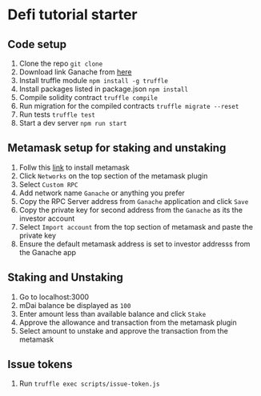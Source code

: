 # Defi tutorial starter

## Code setup
1. Clone the repo `git clone`
2. Download link Ganache from [here](#https://www.youtube.com/redirect?q=https%3A%2F%2Fwww.trufflesuite.com%2Fganache&event=video_description&v=CgXQC4dbGUE&redir_token=QUFFLUhqazZiNURHbGJLbVE2R3cwUXpUVTY2aTI0bTVpQXxBQ3Jtc0tuU1RtNFZDc2dwMkY4RUxFR0x4aWZtcnBmV3U0aUs3VUcxLXZ0NVZrZFJiX2lHQTNBZDFzU2xobkZlc2NJd2xtY1NJOWVzdjNOTWlVdlJOMjVTalc4ZjZ3REt2QkpWSUNtV19mOEZ2UXVqOFQwRGk1VQ%3D%3D)
3. Install truffle module `npm install -g truffle`
4. Install packages listed in package.json `npm install`
5. Compile solidity contract `truffle compile`
6. Run migration for the compiled contracts `truffle migrate --reset`
7. Run tests `truffle test`
8. Start a dev server `npm run start`

## Metamask setup for staking and unstaking
1. Follw this [link](#https://metamask.io/) to install metamask
2. Click `Networks` on the top section of the metamask plugin
3. Select `Custom RPC`
4. Add network name `Ganache` or anything you prefer
5. Copy the RPC Server address from `Ganache` application and click `Save`
6. Copy the private key for second address from the `Ganache` as its the investor account
7. Select `Import account` from the top section of metamask and paste the private key
8. Ensure the default metamask address is set to investor addresss from the Ganache app

## Staking and Unstaking
1. Go to localhost:3000
2. mDai balance be displayed as `100`
3. Enter amount less than available balance and click `Stake`
4. Approve the allowance and transaction from the metamask plugin
5. Select amount to unstake and approve the transaction from the metamask

## Issue tokens
1. Run `truffle exec scripts/issue-token.js`

 
   
